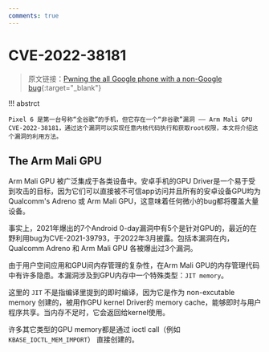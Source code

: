 ```yaml
---
comments: true
---
```

# CVE-2022-38181

> 原文链接：[Pwning the all Google phone with a non-Google bug](https://github.blog/security/vulnerability-research/pwning-the-all-google-phone-with-a-non-google-bug/){:target="_blank"}

!!! abstrct

    Pixel 6 是第一台号称“全谷歌”的手机，但它存在一个“非谷歌”漏洞 —— Arm Mali GPU CVE-2022-38181，通过这个漏洞可以实现任意内核代码执行和获取root权限，本文将介绍这个漏洞的利用方法。

## The Arm Mali GPU

Arm Mali GPU 被广泛集成于各类设备中。安卓手机的GPU Driver是一个易于受到攻击的目标，因为它们可以直接被不可信app访问并且所有的安卓设备GPU均为 Qualcomm's Adreno 或 Arm Mali GPU，这意味着任何微小的bug都将覆盖大量设备。

事实上，2021年爆出的7个Android 0-day漏洞中有5个是针对GPU的，最近的在野利用bug为CVE-2021-39793，于2022年3月披露。包括本漏洞在内，Qualcomm Adreno 和 Arm Mali GPU 各被爆出过3个漏洞。

由于用户空间应用和GPU间内存管理的复杂性，在Arm Mali GPU的内存管理代码中有许多隐患。本漏洞涉及到GPU内存中一个特殊类型：`JIT memory`。

这里的 `JIT` 不是指编译里提到的即时编译，因为它是作为 non-excutable memory 创建的，被用作GPU kernel Driver的 memory cache，能够即时与用户程序共享。当内存不足时，它会返回给kernel使用。

许多其它类型的GPU memory都是通过 ioctl call（例如`KBASE_IOCTL_MEM_IMPORT`） 直接创建的。


